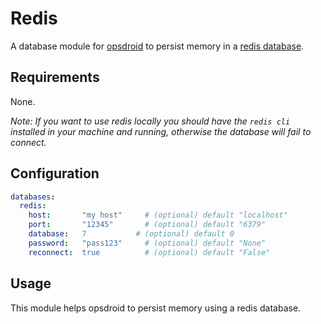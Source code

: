 # Redis

A database module for [opsdroid](https://github.com/opsdroid/opsdroid) to persist memory in a [redis database](https://redis.io/).

## Requirements

None.

_Note: If you want to use redis locally you should have the `redis cli` installed in your machine and running, otherwise the database will fail to connect._

## Configuration

```yaml
databases:
  redis:
    host:       "my host"     # (optional) default "localhost"
    port:       "12345"       # (optional) default "6379"
    database:   7           # (optional) default 0
    password:   "pass123"     # (optional) default "None"
    reconnect:  true          # (optional) default "False"
```

## Usage
This module helps opsdroid to persist memory using a redis database.
